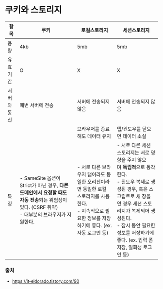 # 쿠키와 스토리지

|항목|쿠키|로컬스토리지|세션스토리지|
|---|---|---|---|
|용량|4kb|5mb|5mb|
|유효기간|O|X|X|
|서버와 통신|매번 서버에 전송|서버에 전송되지 않음|서버에 전송되지 않음|
|||브라우저를 종료해도 데이터 유지|탭/윈도우를 닫으면 데이터 소실|
|특징|- SameSite 옵션이 Strict가 아닌 경우, **다른 도메인에서 요청할 때도 자동 전송**되는 위험성이 있다. (CSRF 취약)<br />- 대부분의 브라우저가 지원한다.|- 서로 다른 브라우저 탭이라도 동일한 오리진이라면 동일한 로컬 스토리지를 사용한다.<br />- 지속적으로 필요한 정보를 저장하기에 좋다. (ex. 자동 로그인 등)|- 서로 다른 세션 스토리지는 서로 영향을 주지 않으며 **독립적**으로 동작한다.<br />- 윈도우 복제로 생성된 경우, 혹은 스크립트로 새 창을 연 경우 세션 스토리지가 복제되어 생성된다.<br />- 잠시 동안 필요한 정보를 저장하기에 좋다. (ex. 입력 폼 저장, 일회성 로그인 등)|

### 출처

- https://it-eldorado.tistory.com/90